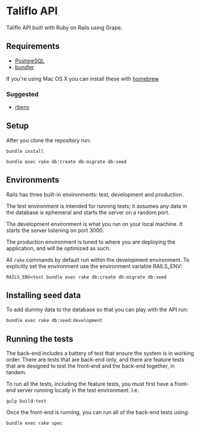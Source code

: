 Taliflo API
===============

Taliflo API built with Ruby on Rails using Grape.

## Requirements

- [PostgreSQL](http://www.postgresql.org/)
- [bundler](http://bundler.io/)

If you're using Mac OS X you can install these with  [homebrew](http://brew.sh/)

### Suggested

- [rbenv](https://github.com/sstephenson/rbenv)

## Setup

After you clone the repository run:

```
bundle install
```

```
bundle exec rake db:create db:migrate db:seed
```

## Environments

Rails has three built-in environments: test, development and production.

The test environment is intended for running tests; it assumes any data in the database is ephemeral and starts the server on a random port.

The development environment is what you run on your local machine.  It starts the server listening on port 3000.

The production environment is tuned to where you are deploying the application, and will be optimized as such.

All ```rake``` commands by default run within the development environment.  To explicitly set the environment use the environment variable RAILS_ENV:

```
RAILS_ENV=test bundle exec rake db:create db:migrate db:seed
```

## Installing seed data

To add dummy data to the database so that you can play with the API run:

```
bundle exec rake db:seed:development
```

## Running the tests

The back-end includes a battery of test that ensure the system is in working order.  There are tests that are back-end only, and there are feature tests that are designed to test the front-end and the back-end together, in tandem.

To run all the tests, including the feature tests, you must first have a front-end server running locally in the test environment.  I.e.

```
gulp build-test
```

Once the front-end is running, you can run all of the back-end tests using:

```
bundle exec rake spec
```
